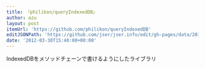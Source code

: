 ```yaml
---
title: 『philikon/queryIndexedDB』
author: azu
layout: post
itemUrl: 'https://github.com/philikon/queryIndexedDB'
editJSONPath: 'https://github.com/jser/jser.info/edit/gh-pages/data/2012/03/index.json'
date: '2012-03-30T15:40:00+00:00'
---
```

IndexedDBをメソッドチェーンで書けるようにしたライブラリ
